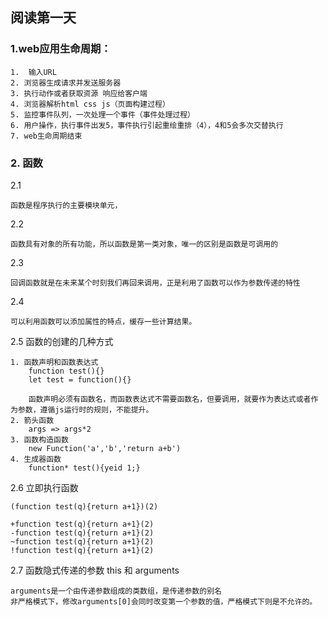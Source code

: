 ## 阅读第一天

### 1.web应用生命周期：

    1.  输入URL 
    2. 浏览器生成请求并发送服务器
    3. 执行动作或者获取资源 响应给客户端
    4. 浏览器解析html css js（页面构建过程）
    5. 监控事件队列，一次处理一个事件（事件处理过程）
    6. 用户操作，执行事件出发5，事件执行引起重绘重排（4），4和5会多次交替执行
    7. web生命周期结束
   
### 2. 函数
2.1

    函数是程序执行的主要模块单元，

2.2 

    函数具有对象的所有功能，所以函数是第一类对象，唯一的区别是函数是可调用的

2.3 

    回调函数就是在未来某个时刻我们再回来调用，正是利用了函数可以作为参数传递的特性

2.4 

    可以利用函数可以添加属性的特点，缓存一些计算结果。

2.5 函数的创建的几种方式

    1. 函数声明和函数表达式
        function test(){}
        let test = function(){}

        函数声明必须有函数名，而函数表达式不需要函数名，但要调用，就要作为表达式或者作为参数，遵循js运行时的规则，不能提升。
    2. 箭头函数
        args => args*2
    3. 函数构造函数
        new Function('a','b','return a+b')
    4. 生成器函数
        function* test(){yeid 1;}
2.6 立即执行函数

    (function test(q){return a+1})(2)

    +function test(q){return a+1}(2)
    -function test(q){return a+1}(2)
    ~function test(q){return a+1}(2)
    !function test(q){return a+1}(2)
2.7 函数隐式传递的参数 this 和 arguments

    arguments是一个由传递参数组成的类数组，是传递参数的别名
    非严格模式下，修改arguments[0]会同时改变第一个参数的值，严格模式下则是不允许的。
